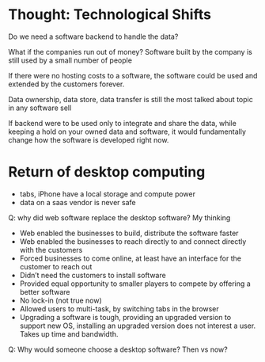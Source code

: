 # Thought: Technological Shifts

Do we need a software backend to handle the data?

What if the companies run out of money?
	Software built by the company is still used by a small number of people 

If there were no hosting costs to a software, the software could be used and extended by the customers forever.

Data ownership, data store, data transfer is still the most talked about topic in any software sell

If backend were to be used only to integrate and share the data, while keeping a hold on your owned data and software, it would fundamentally change how the software is developed right now. 

# Return of desktop computing
- tabs, iPhone have a local storage and compute power
- data on a saas vendor is never safe

Q: why did web software replace the desktop software?
My thinking 
- Web enabled the businesses to build, distribute the software faster
- Web enabled the businesses to reach directly to and connect directly with the customers 
- Forced businesses to come online, at least have an interface for the customer to reach out
- Didn’t need the customers to install software
- Provided equal opportunity to smaller players to compete by offering a better software 
- No lock-in (not true now)
- Allowed users to multi-task, by switching tabs in the browser 
- Upgrading a software is tough, providing an upgraded version to support new OS, installing an upgraded version does not interest a user. Takes up time and bandwidth. 

Q: Why would someone choose a desktop software? Then vs now?

